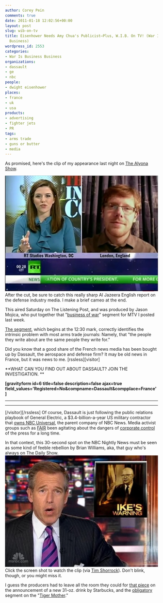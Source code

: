 ```yaml
---
author: Corey Pein
comments: true
date: 2011-01-18 12:02:56+00:00
layout: post
slug: wib-on-tv
title: Eisenhower Needs Amy Chua's Publicist—Plus, W.I.B. On TV! (War Is Business
  Business)
wordpress_id: 2553
categories:
- War Is Business Business
organizations:
- dassault
- ge
- nbc
people:
- dwight eisenhower
places:
- france
- uk
- usa
products:
- advertising
- fighter jets
- PR
tags:
- arms trade
- guns or butter
- media
---
```


As promised, here's the clip of my appearance last night on [The Alyona Show](http://www.youtube.com/user/TheAlyonaShow#p/u/2/VGVTvX6wBDs).




[![](/images/2011/01/alyona-show-wib.jpg)](http://www.youtube.com/user/TheAlyonaShow#p/u/2/VGVTvX6wBDs)
After the cut, be sure to catch this really sharp Al Jazeera English report on the defense industry media. I make a brief cameo at the end.
<!-- more -->
This aired Saturday on The Listening Post, and was produced by Jason Mojica, who put together that "[business of war](http://www.warisbusiness.com/news/vice-guide/)" segment for MTV I posted last week.


[The segment](http://www.youtube.com/watch?v=uC_7nZKRNos&feature=youtu.be), which begins at the 12:30 mark, correctly identifies the intrinsic problem with most arms trade journals: Namely, that "the people they write about are the same people they write for."


Did you know that a good share of the French news media has been bought up by Dassault, the aerospace and defense firm? It may be old news in France, but it was news to me.
[rssless][visitor]


**WHAT CAN YOU FIND OUT ABOUT DASSAULT?
JOIN THE INVESTIGATION.
**





**[gravityform id=6 title=false description=false ajax=true field_values='Registered=No&compname=Dassault&compplace=France']**


** **

****

[/visitor][/rssless]
Of course, Dassault is just following the public relations playbook of General Electric, a $3.4-billion-a-year US military contractor that [owns NBC Universal](http://www.cjr.org/resources/), the parent company of NBC News. Media activist groups such as [FAIR](http://www.fair.org/index.php?page=19&media_outlet_id=8) been agitating about the dangers of [corporate control](http://www.cjr.org/full_court_press/above_the_fold_complex_analysi.php) of the press for a long time.

In that context, this 30-second spot on the NBC Nightly News must be seen as some kind of feeble rebellion by Brian Williams, aka, that guy who's always on The Daily Show.
[![](/images/2011/01/nbc-eisenhower-ge.jpg)](http://www.msnbc.msn.com/id/3032619/ns/nightly_news/#41125153)
Click the screen shot to watch the clip (via [Tim Shorrock](http://timshorrock.com/)). Don't blink, though, or you might miss it.

I guess the producers had to leave all the room they could for [that piece](http://www.msnbc.msn.com/id/3032619/ns/nightly_news/) on the announcement of a new 31-oz. drink by Starbucks, and the [obligatory](www.google.com/search?q=tiger+mothr#sclient=psy&hl=en&q=tiger+mother+amy+chua) segment on the "[Tiger Mother](http://www.msnbc.msn.com/id/3032619/ns/nightly_news/#41041687)."
